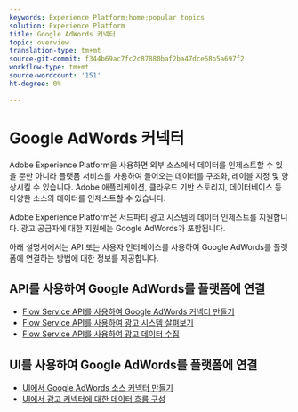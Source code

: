 ```yaml
---
keywords: Experience Platform;home;popular topics
solution: Experience Platform
title: Google AdWords 커넥터
topic: overview
translation-type: tm+mt
source-git-commit: f344b69ac7fc2c87880baf2ba47dce68b5a697f2
workflow-type: tm+mt
source-wordcount: '151'
ht-degree: 0%

---
```



# Google AdWords 커넥터

Adobe Experience Platform을 사용하면 외부 소스에서 데이터를 인제스트할 수 있을 뿐만 아니라 플랫폼 서비스를 사용하여 들어오는 데이터를 구조화, 레이블 지정 및 향상시킬 수 있습니다. Adobe 애플리케이션, 클라우드 기반 스토리지, 데이터베이스 등 다양한 소스의 데이터를 인제스트할 수 있습니다.

Adobe Experience Platform은 서드파티 광고 시스템의 데이터 인제스트를 지원합니다. 광고 공급자에 대한 지원에는 Google AdWords가 포함됩니다.

아래 설명서에서는 API 또는 사용자 인터페이스를 사용하여 Google AdWords를 플랫폼에 연결하는 방법에 대한 정보를 제공합니다.

## API를 사용하여 Google AdWords를 플랫폼에 연결

- [Flow Service API를 사용하여 Google AdWords 커넥터 만들기](../../tutorials/api/create/advertising/ads.md)
- [Flow Service API를 사용하여 광고 시스템 살펴보기](../../tutorials/api/explore/advertising.md)
- [Flow Service API를 사용하여 광고 데이터 수집](../../tutorials/api/collect/advertising.md)

## UI를 사용하여 Google AdWords를 플랫폼에 연결

- [UI에서 Google AdWords 소스 커넥터 만들기](../../tutorials/ui/create/advertising/ads.md)
- [UI에서 광고 커넥터에 대한 데이터 흐름 구성](../../tutorials/ui/dataflow/advertising.md)